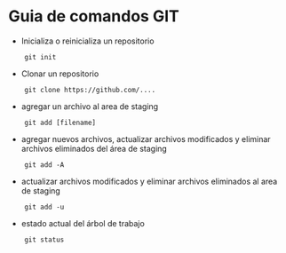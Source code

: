 # Guia de comandos GIT
- Inicializa o reinicializa un repositorio
```
    git init
```
- Clonar un repositorio
```
    git clone https://github.com/....
```
- agregar un archivo al area de staging
```
    git add [filename]
```
- agregar nuevos archivos, actualizar archivos modificados y eliminar archivos eliminados del área de staging
```
    git add -A
```
- actualizar archivos modificados y eliminar archivos eliminados al area de staging
```
    git add -u
```
- estado actual del árbol de trabajo
```
    git status
```

